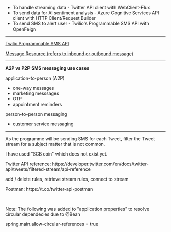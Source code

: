 <ul>
<li>To handle streaming data - Twitter API client with WebClient-Flux</li>
<li>To send data for AI sentiment analysis - Azure Cognitive Services API client with HTTP Client/Request Builder</li>
<li>To send SMS to alert user - Twilio's Programmable SMS API with OpenFeign </li>
</ul>

<hr>
<a href = https://www.twilio.com/docs/sms/api>Twilio Programmable SMS API</a>

<a href = https://www.twilio.com/docs/sms/api/message-resource#create-a-message-resource>Message Resource (refers to inbound or outbound message)</a>

<hr>
<p><strong>A2P vs P2P SMS messaging use cases</p></strong>
<p>application-to-person (A2P)</p>
<ul>
<li>one-way messages</li>
<li>marketing messsages</li>
<li>OTP</li>
<li>appointment reminders</li>
</ul>

<p>person-to-person messaging</p>
<ul>
  <li>customer service messaging</li>
</ul>

<hr>
<p>As the programme will be sending SMS for each Tweet, filter the Tweet stream for a subject matter that is not common.</p>
<p>I have used "SCB coin" which does not exist yet.</p>
<p>Twitter API reference: https://developer.twitter.com/en/docs/twitter-api/tweets/filtered-stream/api-reference</p>
<p>add / delete rules, retrieve stream rules, connect to stream</p>
<p>Postman: https://t.co/twitter-api-postman</p>

<br>
<p>Note: The following was added to "application properties" to resolve circular dependecies due to @Bean</p>
<p>spring.main.allow-circular-references = true</p>
